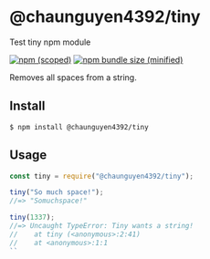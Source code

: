 # @chaunguyen4392/tiny
Test tiny npm module

[![npm (scoped)](https://img.shields.io/npm/v/@chaunguyen4392/tiny.svg)](https://www.npmjs.com/package/@chaunguyen4392/tiny)
[![npm bundle size (minified)](https://img.shields.io/bundlephobia/min/@chaunguyen4392/tiny.svg)](https://www.npmjs.com/package/@chaunguyen4392/tiny)

Removes all spaces from a string.

## Install

```
$ npm install @chaunguyen4392/tiny
```

## Usage

```js
const tiny = require("@chaunguyen4392/tiny");

tiny("So much space!");
//=> "Somuchspace!"

tiny(1337);
//=> Uncaught TypeError: Tiny wants a string!
//    at tiny (<anonymous>:2:41)
//    at <anonymous>:1:1
`` 
